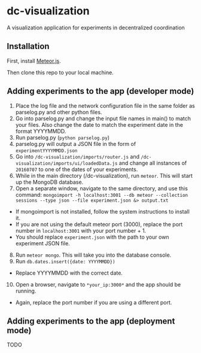 # dc-visualization
A visualization application for experiments in decentralized coordination

## Installation
First, install [Meteor.js](https://www.meteor.com/install).

Then clone this repo to your local machine.

## Adding experiments to the app (developer mode)
1. Place the log file and the network configuration file in the same folder as parselog.py and other python files.
2. Go into parselog.py and change the input file names in main() to match your files. Also change the date to match the experiment date in the format YYYYMMDD.
3. Run parselog.py (`python parselog.py`)
4. parselog.py will output a JSON file in the form of `experimentYYYYMMDD.json`
5. Go into `/dc-visualization/imports/router.js` and `/dc-visualization/imports/ui/loadedData.js` and change all instances of `20160707` to one of the dates of your experiments.
6. While in the main directory (/dc-visualization), run `meteor`. This will start up the MongoDB database.
7. Open a separate window, navigate to the same directory, and use this command: `mongoimport -h localhost:3001 --db meteor --collection sessions --type json --file experiment.json &> output.txt`
  * If mongoimport is not installed, follow the system instructions to install it.
  * If you are not using the default meteor port (3000), replace the port number in `localhost:3001` with your port number + 1.
  * You should replace `experiment.json` with the path to your own experiment JSON file.
8. Run `meteor mongo`. This will take you into the database console.
9. Run `db.dates.insert({date: YYYYMMDD})`
  * Replace YYYYMMDD with the correct date.
10. Open a browser, navigate to `*your_ip:3000*` and the app should be running.
  * Again, replace the port number if you are using a different port.

## Adding experiments to the app (deployment mode)
TODO
